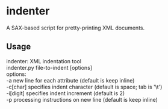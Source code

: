# indenter
A SAX-based script for pretty-printing XML documents.

## Usage
  indenter: XML indentation tool  
  indenter.py file-to-indent [options]  
  options:  
	  -a         new line for each attribute (default is keep inline)  
	  -c[char]   specifies indent character (default is space; tab is '\\t')  
	  -i[digit]  specifies indent increment (default is 2)  
	  -p         processing instructions on new line (default is keep inline)  
